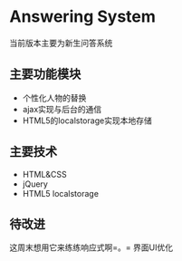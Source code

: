 # Answering System
当前版本主要为新生问答系统
## 主要功能模块
* 个性化人物的替换
* ajax实现与后台的通信
* HTML5的localstorage实现本地存储
## 主要技术
* HTML&CSS
* jQuery
* HTML5 localstorage
## 待改进
  这周末想用它来练练响应式啊=。=
  界面UI优化

